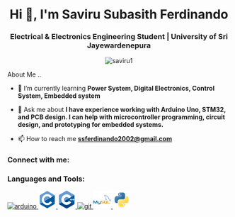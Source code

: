 <h1 align="center">Hi 👋, I'm Saviru Subasith Ferdinando</h1>
<h3 align="center">Electrical & Electronics Engineering Student | University of Sri Jayewardenepura</h3>

<p align="center"> <img src="https://komarev.com/ghpvc/?username=saviru1&label=Profile%20views&color=0e75b6&style=flat" alt="saviru1" /> </p>

About Me ..
- 🌱 I’m currently learning **Power System, Digital Electronics, Control System, Embedded system**

- 💬 Ask me about **I have experience working with Arduino Uno, STM32, and PCB design. I can help with microcontroller programming, circuit design, and prototyping for embedded systems.**

- 📫 How to reach me **ssferdinando2002@gmail.com**

<h3 align="left">Connect with me:</h3>
<p align="left">
</p>

<h3 align="left">Languages and Tools:</h3>
<p align="left"> <a href="https://www.arduino.cc/" target="_blank" rel="noreferrer"> <img src="https://cdn.worldvectorlogo.com/logos/arduino-1.svg" alt="arduino" width="40" height="40"/> </a> <a href="https://www.cprogramming.com/" target="_blank" rel="noreferrer"> <img src="https://raw.githubusercontent.com/devicons/devicon/master/icons/c/c-original.svg" alt="c" width="40" height="40"/> </a> <a href="https://www.w3schools.com/cpp/" target="_blank" rel="noreferrer"> <img src="https://raw.githubusercontent.com/devicons/devicon/master/icons/cplusplus/cplusplus-original.svg" alt="cplusplus" width="40" height="40"/> </a> <a href="https://git-scm.com/" target="_blank" rel="noreferrer"> <img src="https://www.vectorlogo.zone/logos/git-scm/git-scm-icon.svg" alt="git" width="40" height="40"/> </a> <a href="https://www.mysql.com/" target="_blank" rel="noreferrer"> <img src="https://raw.githubusercontent.com/devicons/devicon/master/icons/mysql/mysql-original-wordmark.svg" alt="mysql" width="40" height="40"/> </a> <a href="https://www.python.org" target="_blank" rel="noreferrer"> <img src="https://raw.githubusercontent.com/devicons/devicon/master/icons/python/python-original.svg" alt="python" width="40" height="40"/> </a> </p>
